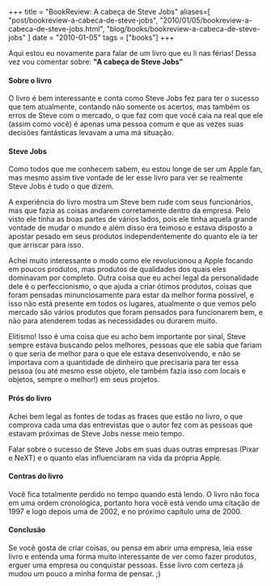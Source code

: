 +++
title = "BookReview: A cabeça de Steve Jobs"
aliases=[
  "post/bookreview-a-cabeca-de-steve-jobs",
  "2010/01/05/bookreview-a-cabeca-de-steve-jobs.html",
  "blog/books/bookreview-a-cabeca-de-steve-jobs"
]
date = "2010-01-05"
tags = ["books"]
+++

Aqui estou eu novamente para falar de um livro que eu li nas férias!
Dessa vez vou comentar sobre: **"A cabeça de Steve Jobs"**

#### Sobre o livro ####

O livro é bem interessante e conta como Steve Jobs fez para ter o
sucesso que tem atualmente, contando não somente os acertos, mas
também os erros de Steve com o mercado, o que faz com que você caia na
real que ele (assim como você) é apenas uma pessoa comum e que as
vezes suas decisões fantásticas levavam a uma má situação.

#### Steve Jobs ####

Como todos que me conhecem sabem, eu estou longe de ser um Apple fan,
mas mesmo assim tive vontade de ler esse livro para ver se realmente
Steve Jobs é tudo o que dizem.

A experiência do livro mostra um Steve bem rude com seus funcionários,
mas que fazia as coisas andarem corretamente dentro da empresa. Pelo
visto ele tinha as boas partes de vários lados, pois ele tinha aquela
grande vontade de mudar o mundo e além disso era teimoso e estava
disposto a apostar pesado em seus produtos independentemente do quanto
ele ia ter que arriscar para isso.

Achei muito interessante o modo como ele revolucionou a Apple focando
em poucos produtos, mas produtos de qualidades dos quais eles
dominavam por completo.  Outra coisa que eu achei legal da
personalidade dele é o perfeccionismo, o que ajuda a criar ótimos
produtos, coisas que foram pensadas minunciosamente para estar da
melhor forma possível, e isso não está presente em todos os lugares,
atualmente o que vemos pelo mercado são vários produtos que foram
pensados para funcionarem bem, e não para atenderem todas as
necessidades ou durarem muito.

Elitismo! Isso é uma coisa que eu acho bem importante por sinal, Steve
sempre estava buscando pelos melhores, pessoas que ele sabia que
fariam o que seria de melhor para o que ele estava desenvolvendo, e
não se importava com a quantidade de dinheiro que precisaria para ter
essa pessoa (ou até mesmo esse objeto, ele também fazia isso com
locais e objetos, sempre o melhor!) em seus projetos.

#### Prós do livro ####

Achei bem legal as fontes de todas as frases que estão no livro, o que
comprova cada uma das entrevistas que o autor fez com as pessoas que
estavam próximas de Steve Jobs nesse meio tempo.

Falar sobre o sucesso de Steve Jobs em suas duas outras empresas
(Pixar e NeXT) e o quanto elas influenciaram na vida da própria Apple.

#### Contras do livro ####

Você fica totalmente perdido no tempo quando está lendo. O livro não
foca em uma ordem cronológica, portanto hora você está vendo uma
citação de 1997 e logo depois uma de 2002, e no próximo capítulo uma
de 2000.

#### Conclusão ####

Se você gosta de criar coisas, ou pensa em abrir uma empresa, leia
esse livro e entenda uma forma muito interessante de ver como fazer
produtos, erguer uma empresa ou conquistar pessoas.  Esse livro com
certeza já mudou um pouco a minha forma de pensar. ;)



